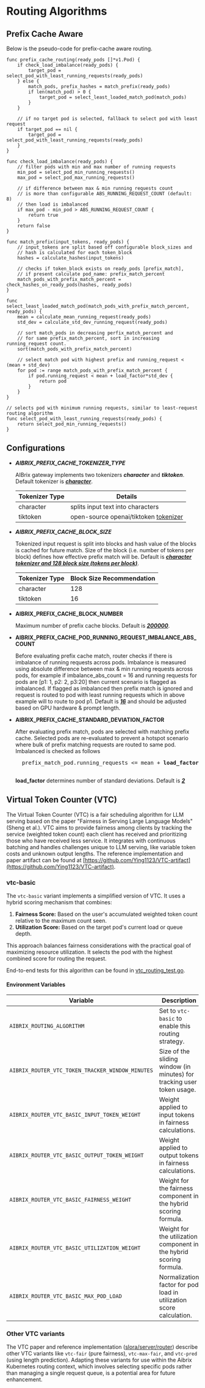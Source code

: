 # Routing Algorithms

## Prefix Cache Aware

Below is the pseudo-code for prefix-cache aware routing.


```shell
func prefix_cache_routing(ready_pods []*v1.Pod) {
    if check_load_imbalance(ready_pods) {
        target_pod = select_pod_with_least_running_requests(ready_pods)
    } else {
        match_pods, prefix_hashes = match_prefix(ready_pods)
        if len(match_pod) > 0 {
            target_pod = select_least_loaded_match_pod(match_pods)
        }
    }

    // if no target pod is selected, fallback to select pod with least request
    if target_pod == nil {
        target_pod = select_pod_with_least_running_requests(ready_pods)
    }
}

func check_load_imbalance(ready_pods) {
    // filter pods with min and max number of running requests
    min_pod = select_pod_min_running_requests()
    max_pod = select_pod_max_running_requests()
    
    // if difference between max & min running requests count 
    // is more than configurable ABS_RUNNING_REQUEST_COUNT (default: 8)
    // then load is imbalanced
    if max_pod - min_pod > ABS_RUNNING_REQUEST_COUNT {
        return true
    }
    return false
}

func match_prefix(input_tokens, ready_pods) {
    // input_tokens are split based off configurable block_sizes and 
    // hash is calculated for each token_block
    hashes = calculate_hashes(input_tokens)

    // checks if token_block exists on ready_pods [prefix_match], 
    // if present calculate pod_name: prefix_match_percent
    match_pods_with_prefix_match_percent = check_hashes_on_ready_pods(hashes, ready_pods)
}

func select_least_loaded_match_pod(match_pods_with_prefix_match_percent, ready_pods) {
    mean = calculate_mean_running_request(ready_pods)   
    std_dev = calculate_std_dev_running_request(ready_pods)

    // sort match_pods in decreasing perfix_match_percent and 
    // for same prefix_match_percent, sort in increasing running_request count.
    sort(match_pods_with_prefix_match_percent)

    // select match pod with highest prefix and running_request < (mean + std_dev)
    for pod := range match_pods_with_prefix_match_percent {
        if pod.running_request < mean + load_factor*std_dev {
            return pod
        }
    }
}

// selects pod with minimum running requests, similar to least-request routing algorithm
func select_pod_with_least_running_requests(ready_pods) {
    return select_pod_min_running_requests()
}
```

## Configurations

- **_AIBRIX_PREFIX_CACHE_TOKENIZER_TYPE_**

    AIBrix gateway implements two tokenizers **_character_** and **_tiktoken_**. Default tokenizer is <ins>**_character_**</ins>.
    
    | Tokenizer Type  | Details |
    | ------------- | ------------- |
    | character  | splits input text into characters  |
    | tiktoken  | open-source openai/tiktoken [tokenizer](https://github.com/openai/tiktoken)  |

- **_AIBRIX_PREFIX_CACHE_BLOCK_SIZE_**

    Tokenized input request is split into blocks and hash value of the blocks is cached for future match. Size of the block (i.e. number of tokens per block) defines how effective prefix match will be. Default is <ins>**_character tokenizer and 128 block size (tokens per block)_**</ins>.

    | Tokenizer Type  | Block Size Recommendation |
    | ------------- | ------------- |
    | character  | 128  |
    | tiktoken  | 16  |

- **AIBRIX_PREFIX_CACHE_BLOCK_NUMBER**

    Maximum number of prefix cache blocks. Default is <ins>**_200000_**</ins>.

- **AIBRIX_PREFIX_CACHE_POD_RUNNING_REQUEST_IMBALANCE_ABS_COUNT**

    Before evaluating prefix cache match, router checks if there is imbalance of running requests across pods. Imbalance is measured using absolute difference between max & min running requests across pods, for example if imbalance_abs_count = 16 and running requests for pods are [p1: 1, p2: 2, p3:20] then current scenario is flagged as imbalanced. If flagged as imbalanced then prefix match is ignored and request is routed to pod with least running requests which in above example will to route to pod p1. Default is <ins>**_16_**</ins> and should be adjusted based on GPU hardware & prompt length.

- **AIBRIX_PREFIX_CACHE_STANDARD_DEVIATION_FACTOR**

    After evaluating prefix match, pods are selected with matching prefix cache. Selected pods are re-evaluated to prevent a hotspot scenario where bulk of prefix matching requests are routed to same pod. Imbalanced is checked as follows
    <pre>
    prefix_match_pod.running_requests <= mean + <b>load_factor</b> * standard_deviation
    </pre>

    **load_factor** determines number of standard deviations. Default is <ins>**_2_**</ins>

## Virtual Token Counter (VTC)

The Virtual Token Counter (VTC) is a fair scheduling algorithm for LLM serving based on the paper "Fairness in Serving Large Language Models" (Sheng et al.). VTC aims to provide fairness among clients by tracking the service (weighted token count) each client has received and prioritizing those who have received less service. It integrates with continuous batching and handles challenges unique to LLM serving, like variable token costs and unknown output lengths. The reference implementation and paper artifact can be found at [https://github.com/Ying1123/VTC-artifact](https://github.com/Ying1123/VTC-artifact).

### vtc-basic

The `vtc-basic` variant implements a simplified version of VTC. It uses a hybrid scoring mechanism that combines:

1.  **Fairness Score:** Based on the user's accumulated weighted token count relative to the maximum count seen.
2.  **Utilization Score:** Based on the target pod's current load or queue depth.

This approach balances fairness considerations with the practical goal of maximizing resource utilization. It selects the pod with the highest combined score for routing the request.

End-to-end tests for this algorithm can be found in [vtc_routing_test.go](../../../test/e2e/vtc_routing_test.go).

#### Environment Variables

| Variable                                         | Description                                                                | Default          |
|--------------------------------------------------|----------------------------------------------------------------------------|------------------|
| `AIBRIX_ROUTING_ALGORITHM`                       | Set to `vtc-basic` to enable this routing strategy.                        | `prefix-aware`   |
| `AIBRIX_ROUTER_VTC_TOKEN_TRACKER_WINDOW_MINUTES` | Size of the sliding window (in minutes) for tracking user token usage.     | `60`             |
| `AIBRIX_ROUTER_VTC_BASIC_INPUT_TOKEN_WEIGHT`     | Weight applied to input tokens in fairness calculations.                   | `1.0`            |
| `AIBRIX_ROUTER_VTC_BASIC_OUTPUT_TOKEN_WEIGHT`    | Weight applied to output tokens in fairness calculations.                  | `2.0`            |
| `AIBRIX_ROUTER_VTC_BASIC_FAIRNESS_WEIGHT`        | Weight for the fairness component in the hybrid scoring formula.           | `0.5`            |
| `AIBRIX_ROUTER_VTC_BASIC_UTILIZATION_WEIGHT`     | Weight for the utilization component in the hybrid scoring formula.        | `0.5`            |
| `AIBRIX_ROUTER_VTC_BASIC_MAX_POD_LOAD`           | Normalization factor for pod load in utilization score calculation.        | `100.0`          |


### Other VTC variants
The VTC paper and reference implementation ([slora/server/router](https://github.com/Ying1123/VTC-artifact/tree/main/slora/server/router)) describe other VTC variants like `vtc-fair` (pure fairness), `vtc-max-fair`, and `vtc-pred` (using length prediction). Adapting these variants for use within the Aibrix Kubernetes routing context, which involves selecting specific pods rather than managing a single request queue, is a potential area for future enhancement.
